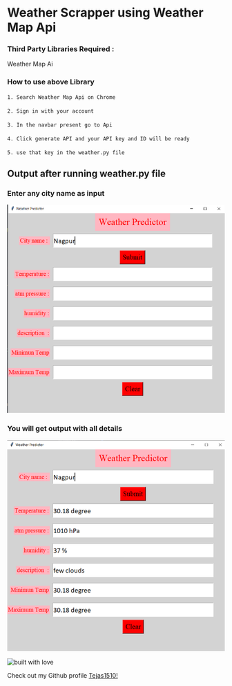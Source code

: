 # Weather Scrapper using Weather Map Api


### Third Party Libraries Required :
Weather Map Ai

### How to use above Library
```
1. Search Weather Map Api on Chrome

2. Sign in with your account

3. In the navbar present go to Api

4. Click generate API and your API key and ID will be ready

5. use that key in the weather.py file
```
## Output after running weather.py file

### Enter any city name as input

![input](https://raw.githubusercontent.com/Tejas1510/Hacking-Scripts/main/Python/weatherscrapper/images/image1.png)

### You will get output with all details

![output](https://raw.githubusercontent.com/Tejas1510/Hacking-Scripts/main/Python/weatherscrapper/images/image2.png)

![built with love](https://forthebadge.com/images/badges/built-with-love.svg)

Check out my Github profile [Tejas1510!](https://github.com/Tejas1510)
